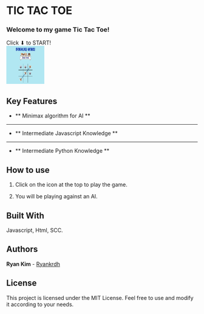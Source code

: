 # TIC TAC TOE

### Welcome to my game Tic Tac Toe!

Click ⬇ to START!</br>
<a href="https://melo-boba-toe.surge.sh/"><img src="assets/melo-boba-toe-sample.png" width="100" height="100"></a>

## Key Features

- ** Minimax algorithm for AI **

---

- ** Intermediate Javascript Knowledge **

---

- ** Intermediate Python Knowledge **

## How to use

1. Click on the icon at the top to play the game.

2. You will be playing against an AI.

## Built With

Javascript, Html, SCC.

## Authors

**Ryan Kim** - [Ryankrdh](https://github.com/ryankrdh)

## License

This project is licensed under the MIT License. Feel free to use and modify it according to your needs.
